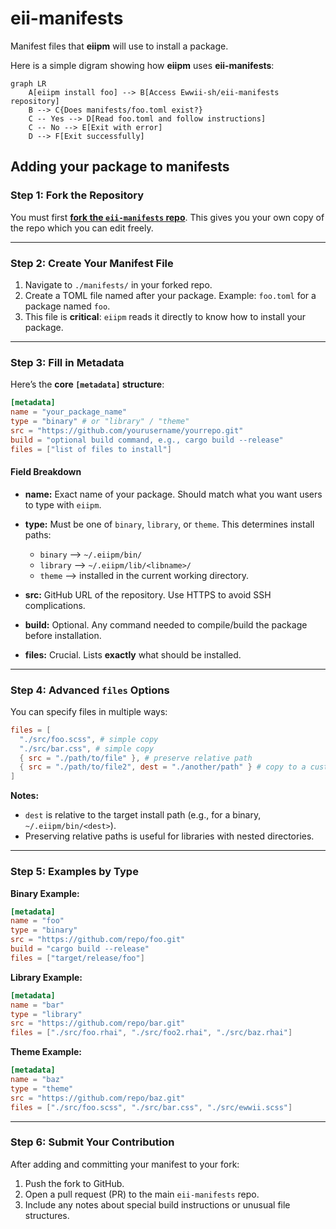 # eii-manifests

Manifest files that **eiipm** will use to install a package.

Here is a simple digram showing how **eiipm** uses **eii-manifests**:

```mermaid
graph LR
    A[eiipm install foo] --> B[Access Ewwii-sh/eii-manifests repository]
    B --> C{Does manifests/foo.toml exist?}
    C -- Yes --> D[Read foo.toml and follow instructions]
    C -- No --> E[Exit with error]
    D --> F[Exit successfully]
```

## Adding your package to manifests



### Step 1: Fork the Repository

You must first **[fork the `eii-manifests` repo](https://github.com/Ewwii-sh/eii-manifests/fork)**. This gives you your own copy of the repo which you can edit freely.

---

### Step 2: Create Your Manifest File

1. Navigate to `./manifests/` in your forked repo.
2. Create a TOML file named after your package. Example: `foo.toml` for a package named `foo`.
3. This file is **critical**: `eiipm` reads it directly to know how to install your package.

---

### Step 3: Fill in Metadata

Here’s the **core `[metadata]` structure**:

```toml
[metadata]
name = "your_package_name"
type = "binary" # or "library" / "theme"
src = "https://github.com/yourusername/yourrepo.git"
build = "optional build command, e.g., cargo build --release"
files = ["list of files to install"]
```

#### Field Breakdown

* **name:** Exact name of your package. Should match what you want users to type with `eiipm`.
* **type:** Must be one of `binary`, `library`, or `theme`. This determines install paths:

  * `binary` --> `~/.eiipm/bin/`
  * `library` --> `~/.eiipm/lib/<libname>/`
  * `theme` --> installed in the current working directory.
* **src:** GitHub URL of the repository. Use HTTPS to avoid SSH complications.
* **build:** Optional. Any command needed to compile/build the package before installation.
* **files:** Crucial. Lists **exactly** what should be installed.

---

### Step 4: Advanced `files` Options

You can specify files in multiple ways:

```toml
files = [
  "./src/foo.scss", # simple copy
  "./src/bar.css", # simple copy
  { src = "./path/to/file" }, # preserve relative path
  { src = "./path/to/file2", dest = "./another/path" } # copy to a custom location
]
```

**Notes:**

* `dest` is relative to the target install path (e.g., for a binary, `~/.eiipm/bin/<dest>`).
* Preserving relative paths is useful for libraries with nested directories.

---

### Step 5: Examples by Type

**Binary Example:**

```toml
[metadata]
name = "foo"
type = "binary"
src = "https://github.com/repo/foo.git"
build = "cargo build --release"
files = ["target/release/foo"]
```

**Library Example:**

```toml
[metadata]
name = "bar"
type = "library"
src = "https://github.com/repo/bar.git"
files = ["./src/foo.rhai", "./src/foo2.rhai", "./src/baz.rhai"]
```

**Theme Example:**

```toml
[metadata]
name = "baz"
type = "theme"
src = "https://github.com/repo/baz.git"
files = ["./src/foo.scss", "./src/bar.css", "./src/ewwii.scss"]
```

---

### Step 6: Submit Your Contribution

After adding and committing your manifest to your fork:

1. Push the fork to GitHub.
2. Open a pull request (PR) to the main `eii-manifests` repo.
3. Include any notes about special build instructions or unusual file structures.
